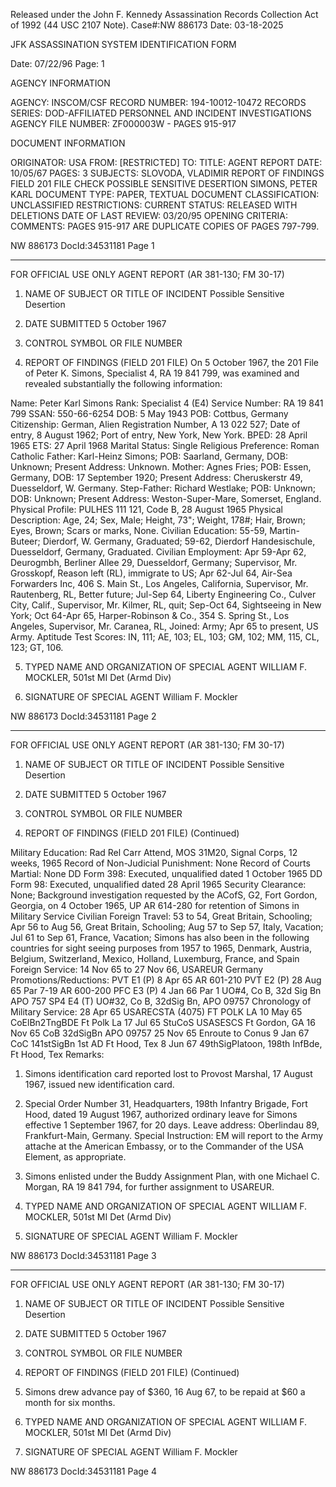 Released under the John F. Kennedy
Assassination Records Collection Act of
1992 (44 USC 2107 Note). Case#:NW
886173 Date: 03-18-2025

JFK ASSASSINATION SYSTEM
IDENTIFICATION FORM

Date: 07/22/96
Page: 1

AGENCY INFORMATION

AGENCY: INSCOM/CSF
RECORD NUMBER: 194-10012-10472
RECORDS SERIES: DOD-AFFILIATED PERSONNEL AND INCIDENT INVESTIGATIONS
AGENCY FILE NUMBER: ZF000003W - PAGES 915-917

DOCUMENT INFORMATION

ORIGINATOR: USA
FROM: [RESTRICTED]
TO:
TITLE: AGENT REPORT
DATE: 10/05/67
PAGES: 3
SUBJECTS: SLOVODA, VLADIMIR
REPORT OF FINDINGS
FIELD 201 FILE CHECK
POSSIBLE SENSITIVE DESERTION
SIMONS, PETER KARL
DOCUMENT TYPE: PAPER, TEXTUAL DOCUMENT
CLASSIFICATION: UNCLASSIFIED
RESTRICTIONS:
CURRENT STATUS: RELEASED WITH DELETIONS
DATE OF LAST REVIEW: 03/20/95
OPENING CRITERIA:
COMMENTS: PAGES 915-917 ARE DUPLICATE COPIES OF PAGES 797-799.

NW 886173 DocId:34531181 Page 1

---

FOR OFFICIAL USE ONLY
AGENT REPORT
(AR 381-130; FM 30-17)

1. NAME OF SUBJECT OR TITLE OF INCIDENT
Possible Sensitive Desertion

2. DATE SUBMITTED
5 October 1967

3. CONTROL SYMBOL OR FILE NUMBER

4. REPORT OF FINDINGS
(FIELD 201 FILE) On 5 October 1967, the 201 File of Peter K. Simons,
Specialist 4, RA 19 841 799, was examined and revealed substantially the
following information:

Name: Peter Karl Simons
Rank: Specialist 4 (E4)
Service Number: RA 19 841 799
SSAN: 550-66-6254
DOB: 5 May 1943
POB: Cottbus, Germany
Citizenship: German, Alien Registration Number, A 13 022 527;
Date of entry, 8 August 1962; Port of entry, New
York, New York.
BPED: 28 April 1965
ETS: 27 April 1968
Marital Status: Single
Religious Preference: Roman Catholic
Father: Karl-Heinz Simons; POB: Saarland, Germany, DOB:
Unknown; Present Address: Unknown.
Mother: Agnes Fries; POB: Essen, Germany, DOB:
17 September 1920; Present Address:
Cheruskerstr 49, Duesseldorf, W. Germany.
Step-Father: Richard Westlake; POB: Unknown; DOB: Unknown;
Present Address: Weston-Super-Mare, Somerset,
England.
Physical Profile: PULHES 111 121, Code B, 28 August 1965
Physical Description: Age, 24; Sex, Male; Height, 73"; Weight, 178#;
Hair, Brown; Eyes, Brown; Scars or marks, None.
Civilian Education: 55-59, Martin-Buteer; Dierdorf, W. Germany, Graduated;
59-62, Dierdorf Handesischule, Duesseldorf, Germany,
Graduated.
Civilian Employment: Apr 59-Apr 62, Deurogmbh, Berliner Allee 29, Duesseldorf,
Germany; Supervisor, Mr. Grosskopf, Reason left (RL),
immigrate to US; Apr 62-Jul 64, Air-Sea Forwarders Inc,
406 S. Main St., Los Angeles, California, Supervisor,
Mr. Rautenberg, RL, Better future; Jul-Sep 64, Liberty
Engineering Co., Culver City, Calif., Supervisor, Mr.
Kilmer, RL, quit; Sep-Oct 64, Sightseeing in New York;
Oct 64-Apr 65, Harper-Robinson & Co., 354 S. Spring St.,
Los Angeles, Supervisor, Mr. Caranea, RL, Joined: Army;
Apr 65 to present, US Army.
Aptitude Test Scores: IN, 111; AE, 103; EL, 103; GM, 102; MM, 115, CL, 123;
GT, 106.

5. TYPED NAME AND ORGANIZATION OF SPECIAL AGENT
WILLIAM F. MOCKLER, 501st MI Det (Armd Div)

6. SIGNATURE OF SPECIAL AGENT
William F. Mockler

NW 886173 DocId:34531181 Page 2

---

FOR OFFICIAL USE ONLY
AGENT REPORT
(AR 381-130; FM 30-17)

1. NAME OF SUBJECT OR TITLE OF INCIDENT
Possible Sensitive Desertion

2. DATE SUBMITTED
5 October 1967

3. CONTROL SYMBOL OR FILE NUMBER

4. REPORT OF FINDINGS (FIELD 201 FILE) (Continued)

Military Education: Rad Rel Carr Attend, MOS 31M20, Signal
Corps, 12 weeks, 1965
Record of Non-Judicial
Punishment: None
Record of Courts Martial: None
DD Form 398: Executed, unqualified dated 1 October 1965
DD Form 98: Executed, unqualified dated 28 April 1965
Security Clearance: None; Background investigation requested
by the ACofS, G2, Fort Gordon, Georgia,
on 4 October 1965, UP AR 614-280 for
retention of Simons in Military Service
Civilian Foreign Travel: 53 to 54, Great Britain, Schooling; Apr 56
to Aug 56, Great Britain, Schooling; Aug 57
to Sep 57, Italy, Vacation; Jul 61 to Sep 61,
France, Vacation; Simons has also been in the
following countries for sight seeing purposes
from 1957 to 1965, Denmark, Austria, Belgium,
Switzerland, Mexico, Holland, Luxemburg, France,
and Spain
Foreign Service: 14 Nov 65 to 27 Nov 66, USAREUR Germany
Promotions/Reductions: PVT E1 (P) 8 Apr 65 AR 601-210
PVT E2 (P) 28 Aug 65 Par 7-19 AR 600-200
PFC E3 (P) 4 Jan 66 Par 1 UO#4, Co B, 32d Sig Bn
APO 757
SP4 E4 (T) UO#32, Co B, 32dSig Bn, APO 09757
Chronology of Military
Service: 28 Apr 65 USARECSTA (4075) FT POLK LA
10 May 65 CoElBn2TngBDE Ft Polk La
17 Jul 65 StuCoS USASESCS Ft Gordon, GA
16 Nov 65 CoB 32dSigBn APO 09757
25 Nov 65 Enroute to Conus
9 Jan 67 CoC 141stSigBn 1st AD Ft Hood, Tex
8 Jun 67 49thSigPlatoon, 198th InfBde, Ft Hood, Tex
Remarks:
1. Simons identification card reported lost to Provost Marshal,
17 August 1967, issued new identification card.
2. Special Order Number 31, Headquarters, 198th Infantry Brigade,
Fort Hood, dated 19 August 1967, authorized ordinary leave for Simons
effective 1 September 1967, for 20 days. Leave address: Oberlindau 89,
Frankfurt-Main, Germany. Special Instruction: EM will report to the
Army attache at the American Embassy, or to the Commander of the USA
Element, as appropriate.
3. Simons enlisted under the Buddy Assignment Plan, with one
Michael C. Morgan, RA 19 841 794, for further assignment to USAREUR.

5. TYPED NAME AND ORGANIZATION OF SPECIAL AGENT
WILLIAM F. MOCKLER, 501st MI Det (Armd Div)

6. SIGNATURE OF SPECIAL AGENT
William F. Mockler

NW 886173 DocId:34531181 Page 3

---

FOR OFFICIAL USE ONLY
AGENT REPORT
(AR 381-130; FM 30-17)

1. NAME OF SUBJECT OR TITLE OF INCIDENT
Possible Sensitive Desertion

2. DATE SUBMITTED
5 October 1967

3. CONTROL SYMBOL OR FILE NUMBER

4. REPORT OF FINDINGS (FIELD 201 FILE) (Continued)

4. Simons drew advance pay of $360, 16 Aug 67, to be repaid
at $60 a month for six months.

5. TYPED NAME AND ORGANIZATION OF SPECIAL AGENT
WILLIAM F. MOCKLER, 501st MI Det (Armd Div)

6. SIGNATURE OF SPECIAL AGENT
William F. Mockler

NW 886173 DocId:34531181 Page 4
